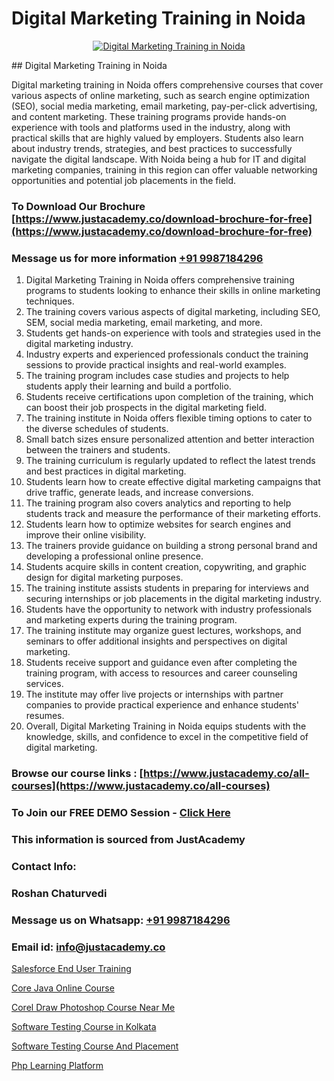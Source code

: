 # Digital Marketing Training in Noida

<p align="center">
  <a href="https://justacademy.co/course-detail/digital-marketing">
    <img src="https://justacademy.co/storage2/course_image/1676636720_course_image.webp" alt="Digital Marketing Training in Noida">
  </a>
</p>
## Digital Marketing Training in Noida

Digital marketing training in Noida offers comprehensive courses that cover various aspects of online marketing, such as search engine optimization (SEO), social media marketing, email marketing, pay-per-click advertising, and content marketing. These training programs provide hands-on experience with tools and platforms used in the industry, along with practical skills that are highly valued by employers. Students also learn about industry trends, strategies, and best practices to successfully navigate the digital landscape. With Noida being a hub for IT and digital marketing companies, training in this region can offer valuable networking opportunities and potential job placements in the field.
### To Download Our Brochure [https://www.justacademy.co/download-brochure-for-free](https://www.justacademy.co/download-brochure-for-free)
### Message us for more information [+91 9987184296](https://api.whatsapp.com/send?phone=919987184296)
1) Digital Marketing Training in Noida offers comprehensive training programs to students looking to enhance their skills in online marketing techniques.
2) The training covers various aspects of digital marketing, including SEO, SEM, social media marketing, email marketing, and more.
3) Students get hands-on experience with tools and strategies used in the digital marketing industry.
4) Industry experts and experienced professionals conduct the training sessions to provide practical insights and real-world examples.
5) The training program includes case studies and projects to help students apply their learning and build a portfolio.
6) Students receive certifications upon completion of the training, which can boost their job prospects in the digital marketing field.
7) The training institute in Noida offers flexible timing options to cater to the diverse schedules of students.
8) Small batch sizes ensure personalized attention and better interaction between the trainers and students.
9) The training curriculum is regularly updated to reflect the latest trends and best practices in digital marketing.
10) Students learn how to create effective digital marketing campaigns that drive traffic, generate leads, and increase conversions.
11) The training program also covers analytics and reporting to help students track and measure the performance of their marketing efforts.
12) Students learn how to optimize websites for search engines and improve their online visibility.
13) The trainers provide guidance on building a strong personal brand and developing a professional online presence.
14) Students acquire skills in content creation, copywriting, and graphic design for digital marketing purposes.
15) The training institute assists students in preparing for interviews and securing internships or job placements in the digital marketing industry.
16) Students have the opportunity to network with industry professionals and marketing experts during the training program.
17) The training institute may organize guest lectures, workshops, and seminars to offer additional insights and perspectives on digital marketing.
18) Students receive support and guidance even after completing the training program, with access to resources and career counseling services.
19) The institute may offer live projects or internships with partner companies to provide practical experience and enhance students' resumes.
20) Overall, Digital Marketing Training in Noida equips students with the knowledge, skills, and confidence to excel in the competitive field of digital marketing.

### Browse our course links : [https://www.justacademy.co/all-courses](https://www.justacademy.co/all-courses) 
### To Join our FREE DEMO Session - [Click Here](https://www.justacademy.co/register-for-course-demo)


### This information is sourced from JustAcademy
### Contact Info:
### Roshan Chaturvedi
### Message us on Whatsapp: [+91 9987184296](https://api.whatsapp.com/send?phone=919987184296)
### Email id: [info@justacademy.co](mailto:info@justacademy.co)
                
[Salesforce End User Training](https://www.linkedin.com/pulse/salesforce-end-user-training-justacademy-delhi-t0khc?trackingId=UiJH78ys8F6UsrOKYVKJTA%3D%3D&lipi=urn%3Ali%3Apage%3Ad_flagship3_company_admin%3BhdjIu54YRU6uEj%2BNOpsrpA%3D%3D)

[Core Java Online Course](https://www.linkedin.com/pulse/core-java-online-course-justacademy-mumbai-aaj3c/)

[Corel Draw Photoshop Course Near Me](https://medium.com/@AkashSingh2052/corel-draw-photoshop-course-near-me-6116881dea6f)

[Software Testing Course in Kolkata](https://medium.com/@mistersumit961/software-testing-course-in-kolkata-8000fb35e854)

[Software Testing Course And Placement](https://justacademyin.github.io/justacademy/software-testing-course-and-placement)

[Php Learning Platform](https://justacademyin.github.io/justacademy/php-learning-platform)

